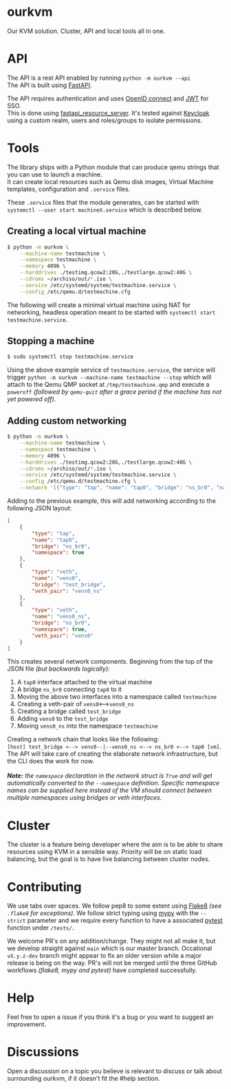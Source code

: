 # ourkvm
Our KVM solution. Cluster, API and local tools all in one.

# API

The API is a rest API enabled by running `python -m ourkvm --api`<br>
The API is built using [FastAPI](https://fastapi.tiangolo.com/).

The API requires authentication and uses [OpenID connect](https://openid.net/connect/) and [JWT](https://jwt.io/) for SSO.<br>
This is done using [fastapi_resource_server](https://github.com/livioribeiro/fastapi-resource-server). It's tested against [Keycloak](https://www.keycloak.org/) using a custom realm, users and roles/groups to isolate permissions.

# Tools

The library ships with a Python module that can produce qemu strings that you can use to launch a machine.<br>
It can create local resources such as Qemu disk images, Virtual Machine templates, configuration and `.service` files.

These `.service` files that the module generates, can be started with `systemctl --user start machineX.service` which is described below.

## Creating a local virtual machine

```bash
$ python -m ourkvm \
    --machine-name testmachine \
    --namespace testmachine \
    --memory 4096 \
    --harddrives ./testimg.qcow2:20G,./testlarge.qcow2:40G \
    --cdroms ~/archiso/out/*.iso \
    --service /etc/systemd/system/testmachine.service \
    --config /etc/qemu.d/testmachine.cfg
```

The following will create a minimal virtual machine using NAT for networking, headless operation meant to be started with `systemctl start testmachine.service`.

## Stopping a machine

```bash
$ sudo systemctl stop testmachine.service
```
Using the above example service of `testmachine.service`, the service will trigger `python -m ourkvm --machine-name testmachine --stop` which will attach to the Qemu QMP socket at `/tmp/testmachine.qmp` and execute a `poweroff` *(followed by `qemu-quit` after a grace period if the machine has not yet powered off)*.

## Adding custom networking

```bash
$ python -m ourkvm \
    --machine-name testmachine \
    --namespace testmachine \
    --memory 4096 \
    --harddrives ./testimg.qcow2:20G,./testlarge.qcow2:40G \
    --cdroms ~/archiso/out/*.iso \
    --service /etc/systemd/system/testmachine.service \
    --config /etc/qemu.d/testmachine.cfg \
    --network '[{"type": "tap", "name": "tap0", "bridge": "ns_br0", "namespace": "testmachine"}, {"type": "veth", "name": "vens0", "bridge": "test_bridge", "veth_pair": "vens0_ns"}, {"type": "veth", "name": "vens0_ns", "bridge": "ns_br0", "namespace": "testmachine", "veth_pair": "vens0"}]'
```

Adding to the previous example, this will add networking according to the following JSON layout:

```json
[
    {
        "type": "tap",
        "name": "tap0",
        "bridge": "ns_br0",
        "namespace": true
    },
    {
        "type": "veth",
        "name": "vens0",
        "bridge": "test_bridge",
        "veth_pair": "vens0_ns"
    },
    {
        "type": "veth",
        "name": "vens0_ns",
        "bridge": "ns_br0",
        "namespace": true,
        "veth_pair": "vens0"
    }
]
```

This creates several network components. Beginning from the top of the JSON file *(but backwards logically)*:

 1. A `tap0` interface attached to the virtual machine
 2. A bridge `ns_br0` connecting `tap0` to it
 3. Moving the above two interfaces into a namespace called `testmachine`
 4. Creating a veth-pair of `vens0`<-->`vens0_ns`
 5. Creating a bridge called `test_bridge`
 6. Adding `vens0` to the `test_bridge`
 7. Moving `vens0_ns` into the namespace `testmachine`

Creating a network chain that looks like the following:<br>
`[host] test_bridge <--> vens0--|--vens0_ns <--> ns_br0 <--> tap0 [vm]`.<br>
The API will take care of creating the elaborate network infrastructure, but the CLI does the work for now.<br>
<br>
***Note:** the `namespace` declaration in the network struct is `True` and will get automatically converted to the `--namespace` definition. Specific namespace names can be supplied here instead of the VM should connect between multiple namespaces using bridges or veth interfaces.*

# Cluster

The cluster is a feature being developer where the aim is to be able to share resources using KVM in a sensible way. Priority will be on static load balancing, but the goal is to have live balancing between cluster nodes.

# Contributing

We use tabs over spaces. We follow pep8 to some extent using [Flake8](https://flake8.pycqa.org/en/latest/) *(see `.flake8` for exceptions)*. We follow strict typing using [mypy](http://mypy-lang.org/) with the `--strict` parameter and we require every function to have a associated [pytest](https://docs.pytest.org/) function under `/tests/`.

We welcome PR's on any addition/change. They might not all make it, but we develop straight against `main` which is our master branch. Occational `vX.y.z-dev` branch might appear to fix an older version while a major release is being on the way. PR's will not be merged until the three GitHub workflows *(flake8, mypy and pytest)* have completed successfully.

# Help

Feel free to open a issue if you think it's a bug or you want to suggest an improvement.

# Discussions

Open a discussion on a topic you believe is relevant to discuss or talk about surrounding ourkvm, if it doesn't fit the #help section.